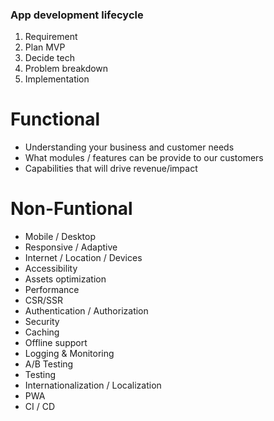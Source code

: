 <h3>App development lifecycle</h3>

1.  Requirement
2.  Plan MVP
3.  Decide tech
4.  Problem breakdown
5.  Implementation

# Functional

- Understanding your business and customer needs
- What modules / features can be provide to our customers
- Capabilities that will drive revenue/impact

# Non-Funtional
- Mobile / Desktop
- Responsive / Adaptive
- Internet / Location / Devices
- Accessibility
- Assets optimization
- Performance
- CSR/SSR
- Authentication / Authorization
- Security
- Caching
- Offline support
- Logging & Monitoring
- A/B Testing
- Testing
- Internationalization / Localization
- PWA
- CI / CD
